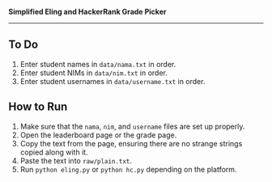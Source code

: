 **Simplified Eling and HackerRank Grade Picker**

---

## To Do
1. Enter student names in `data/nama.txt` in order.
2. Enter student NIMs in `data/nim.txt` in order.
3. Enter student usernames in `data/username.txt` in order.

## How to Run
1. Make sure that the `nama`, `nim`, and `username` files are set up properly.
2. Open the leaderboard page or the grade page.
3. Copy the text from the page, ensuring there are no strange strings copied along with it.
4. Paste the text into `raw/plain.txt`.
5. Run `python eling.py` or `python hc.py` depending on the platform.